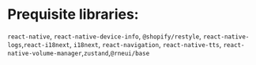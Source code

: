 
# Prequisite libraries:
`react-native`, `react-native-device-info`, `@shopify/restyle`, `react-native-logs`,`react-i18next`, `i18next`, `react-navigation`, `react-native-tts`, `react-native-volume-manager`,`zustand`,`@rneui/base`
